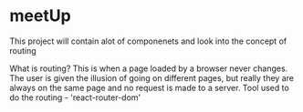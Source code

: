 # meetUp

This project will contain alot of componenets and look into the concept of routing

What is routing?
This is when a page loaded by a browser never changes. The user is given the illusion of going on different pages, but really they are always on the same page and no request is made to a server.
Tool used to do the routing - 'react-router-dom'
